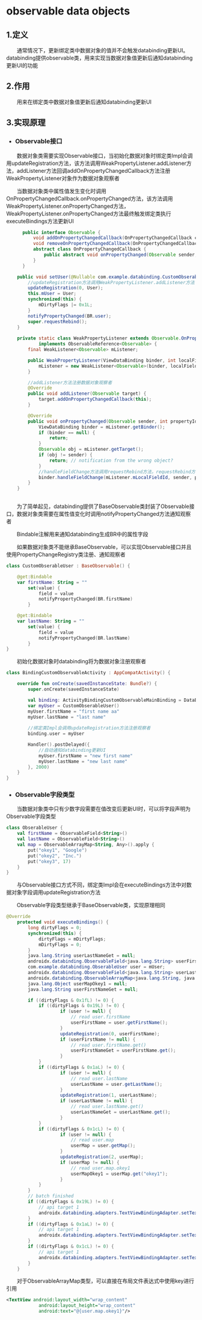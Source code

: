 # observable data objects
## 1.定义
　　通常情况下，更新绑定类中数据对象的值并不会触发databinding更新UI。databinding提供observable类，用来实现当数据对象值更新后通知databinding更新UI的功能

## 2.作用
　　用来在绑定类中数据对象值更新后通知databinding更新UI

## 3.实现原理
* ### Observable接口
　　数据对象类需要实现Observable接口，当初始化数据对象时绑定类Impl会调用updateRegistration方法，该方法调用WeakPropertyListener.addListener方法，addListener方法回调addOnPropertyChangedCallback方法注册WeakPropertyListener对象作为数据对象观察者

　　当数据对象类中属性值发生变化时调用OnPropertyChangedCallback.onPropertyChanged方法，该方法调用WeakPropertyListener.onPropertyChanged方法，WeakPropertyListener.onPropertyChanged方法最终触发绑定类执行executeBindings方法更新UI

```java
      public interface Observable {
          void addOnPropertyChangedCallback(OnPropertyChangedCallback callback);
          void removeOnPropertyChangedCallback(OnPropertyChangedCallback callback);
          abstract class OnPropertyChangedCallback {
              public abstract void onPropertyChanged(Observable sender, int propertyId);
          }
      }

    public void setUser(@Nullable com.example.databinding.CustomObserableUser User) {
        //updateRegistration方法调用WeakPropertyListener.addListener方法
        updateRegistration(0, User);
        this.mUser = User;
        synchronized(this) {
            mDirtyFlags |= 0x1L;
        }
        notifyPropertyChanged(BR.user);
        super.requestRebind();
    }
    
    private static class WeakPropertyListener extends Observable.OnPropertyChangedCallback
            implements ObservableReference<Observable> {
        final WeakListener<Observable> mListener;

        public WeakPropertyListener(ViewDataBinding binder, int localFieldId) {
            mListener = new WeakListener<Observable>(binder, localFieldId, this);
        }

        //addListener方法注册数据对象观察者
        @Override
        public void addListener(Observable target) {
            target.addOnPropertyChangedCallback(this);
        }

        @Override
        public void onPropertyChanged(Observable sender, int propertyId) {
            ViewDataBinding binder = mListener.getBinder();
            if (binder == null) {
                return;
            }
            Observable obj = mListener.getTarget();
            if (obj != sender) {
                return; // notification from the wrong object?
            }
            //handleFieldChange方法调用requestRebind方法，requestRebind方法触发调用绑定类executeBindings方法更新UI
            binder.handleFieldChange(mListener.mLocalFieldId, sender, propertyId);
        }
    }
    
```

　　为了简单起见，databinding提供了BaseObservable类封装了Observable接口，数据对象类需要在属性值变化时调用notifyPropertyChanged方法通知观察者

　　Bindable注解用来通知databinding生成BR中的属性字段

　　如果数据对象类不能继承BaseObservable，可以实现Observable接口并且使用PropertyChangeRegistry类注册、通知观察者

```kotlin
class CustomObserableUser : BaseObservable() {

    @get:Bindable
    var firstName: String = ""
        set(value) {
            field = value
            notifyPropertyChanged(BR.firstName)
        }

    @get:Bindable
    var lastName: String = ""
        set(value) {
            field = value
            notifyPropertyChanged(BR.lastName)
        }
}
```

　　初始化数据对象时databinding将为数据对象注册观察者

```kotlin
class BindingCustomObservableActivity : AppCompatActivity() {

    override fun onCreate(savedInstanceState: Bundle?) {
        super.onCreate(savedInstanceState)

        val binding: ActivityBindingCustomObservableMainBinding = DataBindingUtil.setContentView(this, R.layout.activity_binding_custom_observable_main)
        var myUser = CustomObserableUser()
        myUser.firstName = "first name aa"
        myUser.lastName = "last name"
        
        //绑定类Impl会调用updateRegistration方法注册观察者
        binding.user = myUser

        Handler().postDelayed({
            //自动通知databinding更新UI
            myUser.firstName = "new first name"
            myUser.lastName = "new last name"
        }, 2000)
    }
}
```

* ### Observable字段类型
　　当数据对象类中只有少数字段需要在值改变后更新UI时，可以将字段声明为Observable字段类型

```kotlin
class ObserableUser {
    val firstName = ObservableField<String>()
    val lastName = ObservableField<String>()
    val map = ObservableArrayMap<String, Any>().apply {
        put("okey1", "Google")
        put("okey2", "Inc.")
        put("okey3", 17)
    }
}
```

　　与Observable接口方式不同，绑定类Impl会在executeBindings方法中对数据对象字段调用updateRegistration方法

　　Observable字段类型继承于BaseObservable类，实现原理相同

```java
@Override
    protected void executeBindings() {
        long dirtyFlags = 0;
        synchronized(this) {
            dirtyFlags = mDirtyFlags;
            mDirtyFlags = 0;
        }
        java.lang.String userLastNameGet = null;
        androidx.databinding.ObservableField<java.lang.String> userFirstName = null;
        com.example.databinding.ObserableUser user = mUser;
        androidx.databinding.ObservableField<java.lang.String> userLastName = null;
        androidx.databinding.ObservableArrayMap<java.lang.String, java.lang.Object> userMap = null;
        java.lang.Object userMapOkey1 = null;
        java.lang.String userFirstNameGet = null;

        if ((dirtyFlags & 0x1fL) != 0) {
            if ((dirtyFlags & 0x19L) != 0) {
                    if (user != null) {
                        // read user.firstName
                        userFirstName = user.getFirstName();
                    }
                    updateRegistration(0, userFirstName);
                    if (userFirstName != null) {
                        // read user.firstName.get()
                        userFirstNameGet = userFirstName.get();
                    }
            }
            if ((dirtyFlags & 0x1aL) != 0) {
                    if (user != null) {
                        // read user.lastName
                        userLastName = user.getLastName();
                    }
                    updateRegistration(1, userLastName);
                    if (userLastName != null) {
                        // read user.lastName.get()
                        userLastNameGet = userLastName.get();
                    }
            }
            if ((dirtyFlags & 0x1cL) != 0) {
                    if (user != null) {
                        // read user.map
                        userMap = user.getMap();
                    }
                    updateRegistration(2, userMap);
                    if (userMap != null) {
                        // read user.map.okey1
                        userMapOkey1 = userMap.get("okey1");
                    }
            }
        }
        // batch finished
        if ((dirtyFlags & 0x19L) != 0) {
            // api target 1
            androidx.databinding.adapters.TextViewBindingAdapter.setText(this.mboundView1, userFirstNameGet);
        }
        if ((dirtyFlags & 0x1aL) != 0) {
            // api target 1
            androidx.databinding.adapters.TextViewBindingAdapter.setText(this.mboundView2, userLastNameGet);
        }
        if ((dirtyFlags & 0x1cL) != 0) {
            // api target 1
            androidx.databinding.adapters.TextViewBindingAdapter.setText(this.mboundView3, (java.lang.CharSequence) userMapOkey1);
        }
    }
```

　　对于ObservableArrayMap类型，可以直接在布局文件表达式中使用key进行引用

```xml
<TextView android:layout_width="wrap_content"
            android:layout_height="wrap_content"
            android:text="@{user.map.okey1}"/>
```
